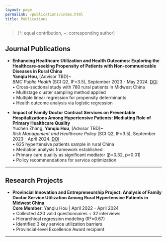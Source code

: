 ```yaml
---
layout: page
permalink: /publications/index.html
title: Publications
---
```


> (†: equal contribution, ~: corresponding author)

## Journal Publications

- ​**Enhancing Healthcare Utilization and Health Outcomes: Exploring the Healthcare-seeking Propensity of Patients with Non-communicable Diseases in Rural China**<br>
**Yanqiu Hou**, [Advisor TBD]~ <br>
*BMC Public Health* (SCI Q2, IF=3.5), September 2023 - May 2024. [DOI]()<br>
  • Cross-sectional study with 780 rural patients in Midwest China<br>
  • Multistage cluster sampling method applied<br>
  • Multiple linear regression for propensity determinants<br>
  • Health outcome analysis via logistic regression

- ​**Impact of Family Doctor Contract Services on Preventable Hospitalizations Among Hypertensive Patients: Mediating Role of Primary Healthcare Quality**<br>
Yuchen Zhang, ​**Yanqiu Hou**, [Advisor TBD]~ <br>
*Risk Management and Healthcare Policy* (SCI Q2, IF=3.5), September 2023 - April 2024. [DOI]()<br>
  • 625 hypertensive patients sample in rural China<br>
  • Mediation analysis framework established<br>
  • Primary care quality as significant mediator (β=0.32, p<0.01)<br>
  • Policy recommendations for service optimization

---

## Research Projects

- ​**Provincial Innovation and Entrepreneurship Project: Analysis of Family Doctor Service Utilization Among Rural Hypertensive Patients in Midwest China**<br>
**Core Member**: Yanqiu Hou | April 2022 - April 2024<br>
• Collected 420 valid questionnaires + 32 interviews<br>
• Hierarchical regression modeling (R²=0.67)<br>
• Identified 3 key service utilization barriers<br>
• Provincial-level Excellence Award recipient

---

